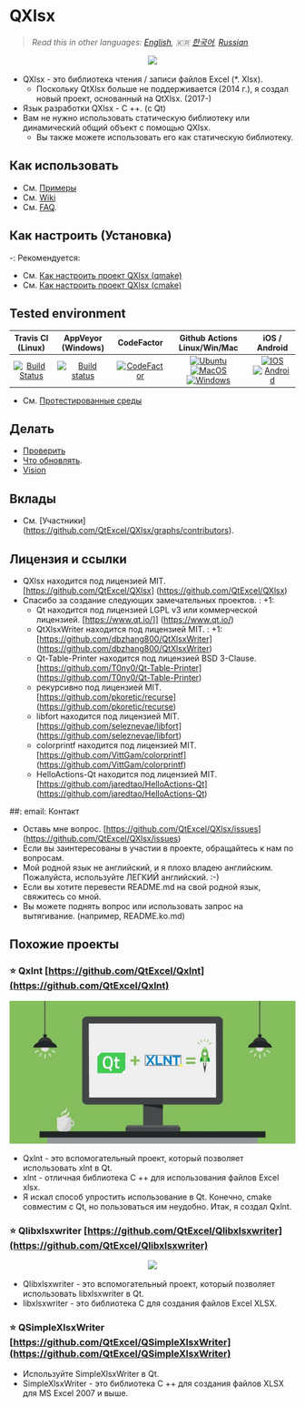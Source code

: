 # QXlsx

> *Read this in other languages: [English](README.md), :kr: [한국어](README.ko.md), [Russian](README.RU.md)*

<p align="center"><img src="https://raw.githubusercontent.com/QtExcel/QXlsx/master/markdown.data/QXlsx-Desktop.png"></p>

- QXlsx - это библиотека чтения / записи файлов Excel (*. Xlsx).
   - Поскольку QtXlsx больше не поддерживается (2014 г.), я создал новый проект, основанный на QtXlsx. (2017-)
- Язык разработки QXlsx - C ++. (с Qt)
- Вам не нужно использовать статическую библиотеку или динамический общий объект с помощью QXlsx.
   - Вы также можете использовать его как статическую библиотеку.

## Как использовать
- См. [Примеры](Example.md)
- См. [Wiki](https://github.com/QtExcel/QXlsx/wiki)
- См. [FAQ](https://github.com/QtExcel/QXlsx/wiki/FAQ).

## Как настроить (Установка)

-: Рекомендуется: 
- См. [Как настроить проект QXlsx (qmake)](HowToSetProject.md)
- См. [Как настроить проект QXlsx (cmake)](HowToSetProject-cmake.md)	

## Tested environment

| Travis CI (Linux) | AppVeyor (Windows) | CodeFactor | Github Actions <br> Linux/Win/Mac | iOS / Android  |
| :---------------: | :----------------: | :--------: | :------------------------: | :----------------------------: |
| [![Build Status](https://travis-ci.com/QtExcel/QXlsx.svg?branch=master)](https://travis-ci.com/QtExcel/QXlsx) | [![Build status](https://ci.appveyor.com/api/projects/status/jkod8257gg66vm6e?svg=true)](https://ci.appveyor.com/project/QtExcel/qxlsx) | [![CodeFactor](https://www.codefactor.io/repository/github/qtexcel/qxlsx/badge)](https://www.codefactor.io/repository/github/qtexcel/qxlsx) | [![Ubuntu](https://github.com/QtExcel/QXlsx/workflows/Ubuntu/badge.svg)](https://github.com/QtExcel/QXlsx/actions/Ubuntu)  [![MacOS](https://github.com/QtExcel/QXlsx/workflows/MacOS/badge.svg)](https://github.com/QtExcel/QXlsx/actions/MacOS)  [![Windows](https://github.com/QtExcel/QXlsx/workflows/Windows/badge.svg)](https://github.com/QtExcel/QXlsx/actions/Windows) | [![IOS](https://github.com/QtExcel/QXlsx/workflows/IOS/badge.svg)](https://github.com/QtExcel/QXlsx/actions/IOS)  [![Android](https://github.com/QtExcel/QXlsx/workflows/Android/badge.svg)](https://github.com/QtExcel/QXlsx/actions/Android) |  


- См. [Протестированные среды](TestEnv.md)

## Делать
- [Проверить](ToTest.md)
- [Что обновлять](ToUpgrade.md).
- [Vision](Vision.md)

## Вклады
- См. [Участники] (https://github.com/QtExcel/QXlsx/graphs/contributors).

## Лицензия и ссылки
- QXlsx находится под лицензией MIT. [https://github.com/QtExcel/QXlsx] (https://github.com/QtExcel/QXlsx)
- Спасибо за создание следующих замечательных проектов. : +1:
  - Qt находится под лицензией LGPL v3 или коммерческой лицензией. [https://www.qt.io/]] (https://www.qt.io/)
  - QtXlsxWriter находится под лицензией MIT. : +1: [https://github.com/dbzhang800/QtXlsxWriter] (https://github.com/dbzhang800/QtXlsxWriter)
  - Qt-Table-Printer находится под лицензией BSD 3-Clause. [https://github.com/T0ny0/Qt-Table-Printer] (https://github.com/T0ny0/Qt-Table-Printer)
  - рекурсивно под лицензией MIT. [https://github.com/pkoretic/recurse] (https://github.com/pkoretic/recurse)
  - libfort находится под лицензией MIT. [https://github.com/seleznevae/libfort] (https://github.com/seleznevae/libfort)
  - colorprintf находится под лицензией MIT. [https://github.com/VittGam/colorprintf] (https://github.com/VittGam/colorprintf)
  - HelloActions-Qt находится под лицензией MIT. [https://github.com/jaredtao/HelloActions-Qt] (https://github.com/jaredtao/HelloActions-Qt)

##: email: Контакт
- Оставь мне вопрос. [https://github.com/QtExcel/QXlsx/issues] (https://github.com/QtExcel/QXlsx/issues)
- Если вы заинтересованы в участии в проекте, обращайтесь к нам по вопросам.
- Мой родной язык не английский, и я плохо владею английским. Пожалуйста, используйте ЛЕГКИЙ английский. :-)
- Если вы хотите перевести README.md на свой родной язык, свяжитесь со мной.
- Вы можете поднять вопрос или использовать запрос на вытягивание. (например, README.ko.md)

## Похожие проекты

### :star: <b>Qxlnt</b> [https://github.com/QtExcel/Qxlnt](https://github.com/QtExcel/Qxlnt)

<p align="center"><img src="https://github.com/QtExcel/Qxlnt/raw/master/markdown-data/Concept-QXlnt.jpg"></p>

- Qxlnt - это вспомогательный проект, который позволяет использовать xlnt в Qt.
- xlnt - отличная библиотека C ++ для использования файлов Excel xlsx.
- Я искал способ упростить использование в Qt. Конечно, cmake совместим с Qt, но пользоваться им неудобно. Итак, я создал Qxlnt.

### :star: <b>Qlibxlsxwriter</b> [https://github.com/QtExcel/Qlibxlsxwriter](https://github.com/QtExcel/Qlibxlsxwriter)

<p align="center"><img src="https://github.com/QtExcel/Qlibxlsxwriter/raw/master/markdown.data/logo.png"></p>

- Qlibxlsxwriter - это вспомогательный проект, который позволяет использовать libxlsxwriter в Qt.
- libxlsxwriter - это библиотека C для создания файлов Excel XLSX.

### :star: <b>QSimpleXlsxWriter</b> [https://github.com/QtExcel/QSimpleXlsxWriter](https://github.com/QtExcel/QSimpleXlsxWriter)

- Используйте SimpleXlsxWriter в Qt.
- SimpleXlsxWriter - это библиотека C ++ для создания файлов XLSX для MS Excel 2007 и выше.
